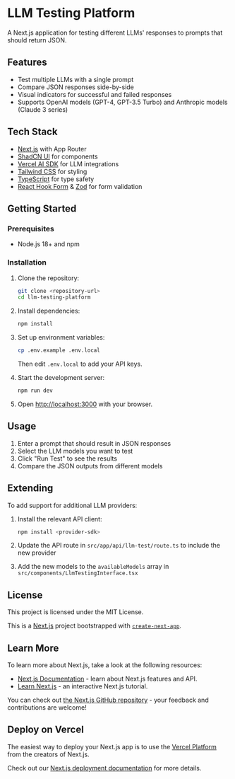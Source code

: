 # LLM Testing Platform

A Next.js application for testing different LLMs' responses to prompts that should return JSON.

## Features

- Test multiple LLMs with a single prompt
- Compare JSON responses side-by-side
- Visual indicators for successful and failed responses
- Supports OpenAI models (GPT-4, GPT-3.5 Turbo) and Anthropic models (Claude 3 series)

## Tech Stack

- [Next.js](https://nextjs.org/) with App Router
- [ShadCN UI](https://ui.shadcn.com/) for components
- [Vercel AI SDK](https://sdk.vercel.ai/docs) for LLM integrations
- [Tailwind CSS](https://tailwindcss.com/) for styling
- [TypeScript](https://www.typescriptlang.org/) for type safety
- [React Hook Form](https://react-hook-form.com/) & [Zod](https://zod.dev/) for form validation

## Getting Started

### Prerequisites

- Node.js 18+ and npm

### Installation

1. Clone the repository:
   ```bash
   git clone <repository-url>
   cd llm-testing-platform
   ```

2. Install dependencies:
   ```bash
   npm install
   ```

3. Set up environment variables:
   ```bash
   cp .env.example .env.local
   ```
   Then edit `.env.local` to add your API keys.

4. Start the development server:
   ```bash
   npm run dev
   ```

5. Open [http://localhost:3000](http://localhost:3000) with your browser.

## Usage

1. Enter a prompt that should result in JSON responses
2. Select the LLM models you want to test
3. Click "Run Test" to see the results
4. Compare the JSON outputs from different models

## Extending

To add support for additional LLM providers:

1. Install the relevant API client:
   ```bash
   npm install <provider-sdk>
   ```

2. Update the API route in `src/app/api/llm-test/route.ts` to include the new provider
3. Add the new models to the `availableModels` array in `src/components/LlmTestingInterface.tsx`

## License

This project is licensed under the MIT License.

This is a [Next.js](https://nextjs.org) project bootstrapped with [`create-next-app`](https://nextjs.org/docs/app/api-reference/cli/create-next-app).

## Learn More

To learn more about Next.js, take a look at the following resources:

- [Next.js Documentation](https://nextjs.org/docs) - learn about Next.js features and API.
- [Learn Next.js](https://nextjs.org/learn) - an interactive Next.js tutorial.

You can check out [the Next.js GitHub repository](https://github.com/vercel/next.js) - your feedback and contributions are welcome!

## Deploy on Vercel

The easiest way to deploy your Next.js app is to use the [Vercel Platform](https://vercel.com/new?utm_medium=default-template&filter=next.js&utm_source=create-next-app&utm_campaign=create-next-app-readme) from the creators of Next.js.

Check out our [Next.js deployment documentation](https://nextjs.org/docs/app/building-your-application/deploying) for more details.
